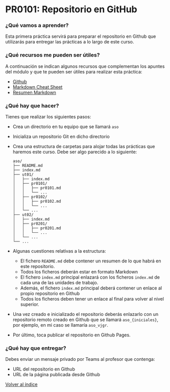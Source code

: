 # PR0101: Repositorio en GitHub

### ¿Qué vamos a aprender?

Esta primera práctica servirá para preparar el repositorio en Github que utilizarás para entregar las prácticas a lo largo de este curso.


### ¿Qué recursos me pueden ser útiles?

A continuación se indican algunos recursos que complementan los apuntes del módulo y que te pueden ser útiles para realizar esta práctica:

- [Github](https://github.com)
- [Markdown Cheat Sheet](./Markdown_Cheat_Sheet.pdf)
- [Resumen Markdown](https://commonmark.org/help/)

### ¿Qué hay que hacer?

Tienes que realizar los siguientes pasos:

- Crea un directorio en tu equipo que se llamará `aso`
- Inicializa un repositorio Git en dicho directorio
- Crea una estructura de carpetas para alojar todas las prácticas que haremos este curso. Debe ser algo parecido a lo siguiente:

    ```
    aso/
    ├── README.md
    ├── index.md
    ├── ut01/
    │   ├── index.md
    │   ├── pr0101/
    │   │   ├── pr0101.md
    │   │   └── ...
    │   ├── pr0102/
    │   │   ├── pr0102.md
    │   │   └── ...
    │   └── ...
    ├── ut02/
    │   ├── index.md
    │   ├── pr0201/
    │   │   ├── pr0201.md
    │   │   └── ...
    │   └── ...
    └── ...

    ```

- Algunas cuestiones relativas a la estructura:
  - El fichero `README.md` debe contener un resumen de lo que habrá en este repositorio. 
  - Todos los ficheros deberán estar en formato Markdown
  - El fichero `index.md` principal enlazará con los ficheros `index.md` de cada una de las unidades de trabajo.
  - Además, el fichero `index.md` principal deberá contener un enlace al propio repositorio en Github
  - Todos los ficheros deben tener un enlace al final para volver al nivel superior.
- Una vez creado e inicializado el repositorio deberás enlazarlo con un repositorio remoto creado en Github que se llamará `aso_{iniciales}`, por ejemplo, en mi caso se llamaría `aso_vjgr`.
- Por último, toca publicar el repositorio en Github Pages.


### ¿Qué hay que entregar?

Debes enviar un mensaje privado por Teams al profesor que contenga:

- URL del repositorio en Github
- URL de la página publicada desde Github


[Volver al índice](../index.html)